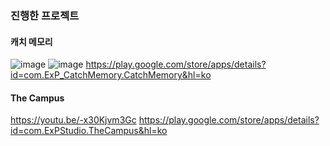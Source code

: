 ### 진행한 프로젝트

#### 캐치 메모리
![image](https://github.com/user-attachments/assets/7e68d3cf-bb65-4e74-954d-690d0b7a56d2)
![image](https://github.com/user-attachments/assets/f68cdb85-3533-452f-a209-8f2c1504c5e6)
https://play.google.com/store/apps/details?id=com.ExP_CatchMemory.CatchMemory&hl=ko

#### The Campus
https://youtu.be/-x30Kjvm3Gc
https://play.google.com/store/apps/details?id=com.ExPStudio.TheCampus&hl=ko
<!--
**steinsring/steinsring** is a ✨ _special_ ✨ repository because its `README.md` (this file) appears on your GitHub profile.

Here are some ideas to get you started:

- 🔭 I’m currently working on ...
- 🌱 I’m currently learning ...
- 👯 I’m looking to collaborate on ...
- 🤔 I’m looking for help with ...
- 💬 Ask me about ...
- 📫 How to reach me: ...
- 😄 Pronouns: ...
- ⚡ Fun fact: ...
-->

